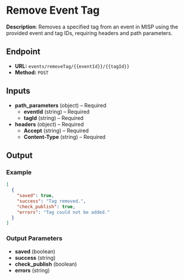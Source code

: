 # Remove Event Tag

**Description**: Removes a specified tag from an event in MISP using the provided event and tag IDs, requiring headers and path parameters.

## Endpoint

- **URL:** `events/removeTag/{{eventId}}/{{tagId}}`
- **Method:** `POST`
## Inputs

- **path_parameters** (object) – Required
  - **eventId** (string) – Required
  - **tagId** (string) – Required
- **headers** (object) – Required
  - **Accept** (string) – Required
  - **Content-Type** (string) – Required
## Output

### Example

```json
[
  {
    "saved": true,
    "success": "Tag removed.",
    "check_publish": true,
    "errors": "Tag could not be added."
  }
]
```
### Output Parameters

- **saved** (boolean)
- **success** (string)
- **check_publish** (boolean)
- **errors** (string)